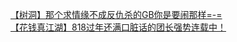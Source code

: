 [【树洞】那个求情缘不成反仇杀的GB你是要闹那样=-=](http://tieba.baidu.com/p/2845960641?see_lz=1&pn=)   
[【花钱真江湖】818过年还满口脏话的团长强势连载中！](http://tieba.baidu.com/p/2845563409?see_lz=1&pn=)   
